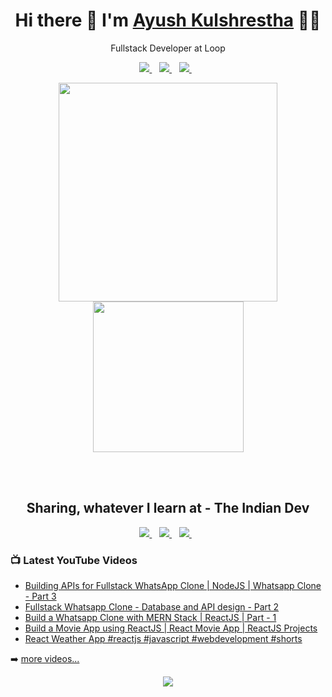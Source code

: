 
<h1 align='center'>
  Hi there 👋  I'm   <a href="https://ayushkul.github.io/" target="_blank">
  Ayush Kulshrestha</a> 👨‍💻
</h1>
<p align='center'>
  Fullstack Developer at Loop
</p>
<p align='center'>
 
  <a href="https://www.linkedin.com/in/ayush-kulshrestha/" target="_blank">
    <img src="https://img.shields.io/badge/linkedin-%230077B5.svg?&style=for-the-badge&logo=linkedin&logoColor=white" />
  </a>&nbsp;&nbsp;
  <a href="https://instagram.com/akcool.ayush" target="_blank">
    <img src="https://img.shields.io/badge/instagram-%23E4405F.svg?&style=for-the-badge&logo=instagram&logoColor=white" />        
  </a>&nbsp;&nbsp;
  <a href="https://twitter.com/Ayush_kul" target="_blank">
    <img src="https://img.shields.io/badge/twitter-%231DA1F2.svg?&style=for-the-badge&logo=twitter&logoColor=white" />        
  </a>&nbsp;&nbsp;
  
</p>
<p align='center'>
  <a href="#"><img src="https://github-readme-stats.vercel.app/api?username=ayushkul&show_icons=true&count_private=true&theme=dark" width="350"></a>
  <a href="#"><img src="https://media.giphy.com/media/62PP2yEIAZF6g/giphy.gif" width="241"></a>
</p>
<br/>
<br/>
<h2 align='center'>
  Sharing, whatever I learn at - The Indian Dev
</h2>
<p align='center'>
  <a href="https://instagram.com/theindiandev" target="_blank">
    <img src="https://img.shields.io/badge/instagram-%23E4405F.svg?&style=for-the-badge&logo=instagram&logoColor=white" />        
  </a>&nbsp;&nbsp;
  
  <a href="https://facebook.com/TheIndianDev" target="_blank">
    <img src="https://img.shields.io/badge/facebook-%231877F2.svg?&style=for-the-badge&logo=facebook&logoColor=white" />        
  </a>&nbsp;&nbsp;
  
  <a href="https://www.youtube.com/channel/UCbaR6YYn5VGXrR5_f-4tNsA" target="_blank">
    <img src="https://img.shields.io/badge/youtube-%23FF0000.svg?&style=for-the-badge&logo=youtube&logoColor=white" />        
  </a>&nbsp;&nbsp;
  
</p>

### 📺 Latest YouTube Videos

<!-- YOUTUBE:START -->
- [Building APIs for Fullstack WhatsApp Clone | NodeJS | Whatsapp Clone - Part 3](https://www.youtube.com/watch?v=jDmWtVNB7xI)
- [Fullstack Whatsapp Clone - Database and API design - Part 2](https://www.youtube.com/watch?v=bNfnRC7mZSk)
- [Build a Whatsapp Clone with MERN Stack | ReactJS | Part - 1](https://www.youtube.com/watch?v=UBFs84OQrko)
- [Build a Movie App using ReactJS | React Movie App | ReactJS Projects](https://www.youtube.com/watch?v=YSNsZQf_CPM)
- [React Weather App #reactjs #javascript #webdevelopment #shorts](https://www.youtube.com/watch?v=RLIBvn18Q4k)
<!-- YOUTUBE:END -->

➡️ [more videos...](https://www.youtube.com/channel/UCbaR6YYn5VGXrR5_f-4tNsA)
<!--
- 🔭  I’m currently working on a Dating App
- 🌱  I’m currently exploring Full stack Development. 
- 👯  I’m looking to collaborate on [Youtube](https://www.youtube.com/channel/UCbaR6YYn5VGXrR5_f-4tNsA/videos?view=0&sort=p&flow=grid&view_as=subscriber)
- 📫  I'm creating posts over [Instagram](https://www.instagram.com/theindiandev)
- 📫  Follow me on [Twitter](https://twitter.com/Ayush_kul)
### Connect with me:
[<img align="left" alt="ayush kulshrestha" width="22px" src="https://raw.githubusercontent.com/iconic/open-iconic/master/svg/globe.svg" />][website]
[<img align="left" alt="The Indian Dev | YouTube" width="22px" src="https://cdn.jsdelivr.net/npm/simple-icons@v3/icons/youtube.svg" />][youtube]
[<img align="left" alt="Ayush Kulshrestha | Twitter" width="22px" src="https://cdn.jsdelivr.net/npm/simple-icons@v3/icons/twitter.svg" />][twitter]
[<img align="left" alt="Ayush Kulshrestha | LinkedIn" width="22px" src="https://cdn.jsdelivr.net/npm/simple-icons@v3/icons/linkedin.svg" />][linkedin]
[<img align="left" alt="The Indian Dev | Instagram" width="22px" src="https://cdn.jsdelivr.net/npm/simple-icons@v3/icons/instagram.svg" />][instagram-theindiandev]
[<img align="left" alt="Ayush Kulshrestha | Instagram" width="22px" src="https://cdn.jsdelivr.net/npm/simple-icons@v3/icons/instagram.svg" />][instagram]
<br/>
### Languages I worked on
<img src='https://github-readme-stats.vercel.app/api/top-langs/?username=ayushkul&theme=light&hide_langs_below=1'/>
-
### My Github Stats
<img src='https://github-readme-stats.vercel.app/api?username=ayushkul&&show_icons=true&title_color=ffffff&icon_color=bb2acf&text_color=daf7dc&bg_color=151515'/>
-
### Languages and Tools:
<code><img height="20" src="https://raw.githubusercontent.com/github/explore/80688e429a7d4ef2fca1e82350fe8e3517d3494d/topics/javascript/javascript.png"></code>
<code><img height="20" src="https://raw.githubusercontent.com/github/explore/80688e429a7d4ef2fca1e82350fe8e3517d3494d/topics/react/react.png"></code>
<code><img height="20" src="https://raw.githubusercontent.com/github/explore/80688e429a7d4ef2fca1e82350fe8e3517d3494d/topics/nodejs/nodejs.png"></code> 
<code><img height="20" src="https://raw.githubusercontent.com/github/explore/80688e429a7d4ef2fca1e82350fe8e3517d3494d/topics/aws/aws.png"></code> 
<code><img height="20" src="https://raw.githubusercontent.com/github/explore/80688e429a7d4ef2fca1e82350fe8e3517d3494d/topics/android/android.png"></code>
<code><img height="20" src="https://raw.githubusercontent.com/github/explore/80688e429a7d4ef2fca1e82350fe8e3517d3494d/topics/firebase/firebase.png"></code>
<code><img height="20" src="https://raw.githubusercontent.com/github/explore/80688e429a7d4ef2fca1e82350fe8e3517d3494d/topics/mongodb/mongodb.png"></code>
<code><img height="20" src="https://raw.githubusercontent.com/github/explore/80688e429a7d4ef2fca1e82350fe8e3517d3494d/topics/mysql/mysql.png"></code>
<code><img height="20" src="https://raw.githubusercontent.com/github/explore/80688e429a7d4ef2fca1e82350fe8e3517d3494d/topics/docker/docker.png"></code>
<code><img height="20" src="https://raw.githubusercontent.com/github/explore/80688e429a7d4ef2fca1e82350fe8e3517d3494d/topics/java/java.png"></code>
[website]: https://ayushkul.github.io
[twitter]: https://twitter.com/Ayush_kul
[youtube]: https://www.youtube.com/channel/UCbaR6YYn5VGXrR5_f-4tNsA
[instagram]: https://instagram.com/akcool.ayush
[instagram-theindiandev]: https://instagram.com/theindiandev
[linkedin]: https://www.linkedin.com/in/ayush-kulshrestha/
-->


<p align='center'>
  <a href="#"><img src="https://badges.pufler.dev/visits/ayushkul/ayushkul"></a>
</p>
